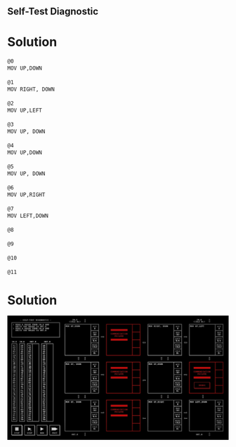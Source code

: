 ## Self-Test Diagnostic

# Solution

```
@0
MOV UP,DOWN

@1
MOV RIGHT, DOWN

@2
MOV UP,LEFT

@3
MOV UP, DOWN

@4
MOV UP,DOWN

@5
MOV UP, DOWN

@6
MOV UP,RIGHT

@7
MOV LEFT,DOWN

@8

@9

@10

@11

```

# Solution

![](/assets/images/2020-10-25-21-45-52.png)

